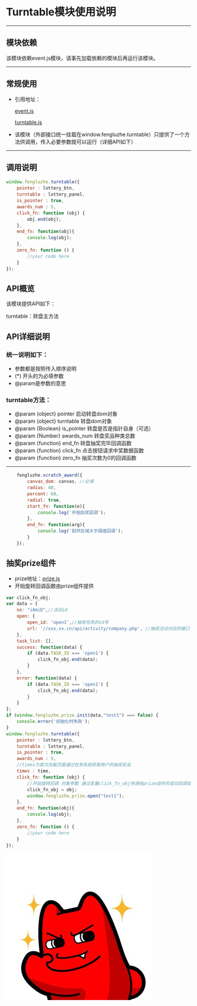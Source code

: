 # Turntable模块使用说明

---

## 模块依赖

该模块依赖event.js模块，请事先加载依赖的模块后再运行该模块。

---

## 常规使用

- 引用地址：

   [event.js](../../core/event.js)

   [turntable.js](../../base/turntable.js)
- 该模块（外部接口统一挂载在window.fengluzhe.turntable）只提供了一个方法供调用，传入必要参数就可以运行（详细API如下）

---

## 调用说明
```javascript
window.fengluzhe.turntable({
    pointer : lottery_btn,
    turntable : lottery_panel,
    is_pointer : true,
    awards_num : 5,
    click_fn: function (obj) {
        obj.end(obj);
    },
    end_fn: function(obj){
        console.log(obj);
    },
    zero_fn: function () {
        //your code here
    }
});
```
## API概览
该模块提供API如下：

turntable：转盘主方法
## API详细说明
### 统一说明如下：

- 参数都是按照传入顺序说明
- (*) 开头的为必填参数
- @param是参数的意思

### turntable方法：

- @param {object} pointer 启动转盘dom对象
- @param {object} turntable 转盘dom对象
- @param {Boolean} is_pointer 转盘是否是指针自身（可选）
- @param {Number} awards_num 转盘奖品种类总数
- @param {function} end_fn 转盘抽奖完毕回调函数
- @param {function} click_fn 点击按钮请求中奖数据函数
- @param {function} zero_fn 抽奖次数为0的回调函数

---
```javascript
    fengluzhe.scratch_award({
        canvas_dom: canvas, //必填
        radius: 40,
        percent: 60,
        radial: true,
        start_fn: function(e){
            console.log('开始刮奖回调');
        },
        end_fn: function(arg){
            console.log('刮开区域大于阈值回调');
        }
    });
```
## 抽奖prize组件
- prize地址：[prize.js](../../common/prize.js)
- 开始旋转回调函数由prize组件提供

```javascript
var click_fn_obj;
var data = {
    no: "iAmiD",//活动id
    open: {
        open_id: 'open1',//抽奖任务的id号
        url: '//xxx.xx.cn/api/activity/company.php', //抽奖活动对应的接口
    },
    task_list: [],
    success: function(data) {
        if (data.TASK_ID === 'open1') {
            click_fn_obj.end(data);
        }
    },
    error: function(data) {
        if (data.TASK_ID === 'open1') {
            click_fn_obj.end(data);
        }
    }
};
if (window.fengluzhe.prize.init(data,"test1") === false) {
    console.error('初始化时失败');
}
window.fengluzhe.turntable({
    pointer : lottery_btn,
    turntable : lottery_panel,
    is_pointer : true,
    awards_num : 5,
    //times为首次加载页面通过任务系统获取用户的抽奖机会
    times : time,
    click_fn: function (obj) {
        //开始旋转回调 对象参数 通过变量click_fn_obj传递给prize组件的成功回调处理
        click_fn_obj = obj;
        window.fengluzhe.prize.open("test1");
    },
    end_fn: function(obj){
        console.log(obj);
    },
    zero_fn: function () {
        //your code here
    }
});
```

![image](../images/ok.jpg)
